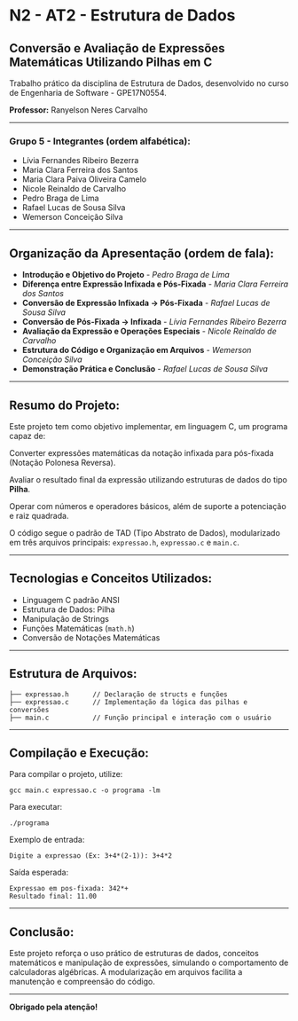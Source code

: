 # N2 - AT2 - Estrutura de Dados

## Conversão e Avaliação de Expressões Matemáticas Utilizando Pilhas em C

Trabalho prático da disciplina de Estrutura de Dados, desenvolvido no curso de Engenharia de Software - GPE17N0554.

**Professor:** Ranyelson Neres Carvalho

---

###  **Grupo 5 - Integrantes (ordem alfabética):**

* Lívia Fernandes Ribeiro Bezerra
* Maria Clara Ferreira dos Santos
* Maria Clara Paiva Oliveira Camelo
* Nicole Reinaldo de Carvalho
* Pedro Braga de Lima
* Rafael Lucas de Sousa Silva
* Wemerson Conceição Silva

---

##  Organização da Apresentação (ordem de fala):

* **Introdução e Objetivo do Projeto** - *Pedro Braga de Lima*
* **Diferença entre Expressão Infixada e Pós-Fixada** - *Maria Clara Ferreira dos Santos*
* **Conversão de Expressão Infixada → Pós-Fixada** - *Rafael Lucas de Sousa Silva*
* **Conversão de Pós-Fixada → Infixada** - *Lívia Fernandes Ribeiro Bezerra*
* **Avaliação da Expressão e Operações Especiais** - *Nicole Reinaldo de Carvalho*
* **Estrutura do Código e Organização em Arquivos** - *Wemerson Conceição Silva*
* **Demonstração Prática e Conclusão** - *Rafael Lucas de Sousa Silva*

---

##  **Resumo do Projeto:**

Este projeto tem como objetivo implementar, em linguagem C, um programa capaz de:

Converter expressões matemáticas da notação infixada para pós-fixada (Notação Polonesa Reversa).

Avaliar o resultado final da expressão utilizando estruturas de dados do tipo **Pilha**.

Operar com números e operadores básicos, além de suporte a potenciação e raiz quadrada.

O código segue o padrão de TAD (Tipo Abstrato de Dados), modularizado em três arquivos principais: `expressao.h`, `expressao.c` e `main.c`.

---

##  **Tecnologias e Conceitos Utilizados:**

* Linguagem C padrão ANSI
* Estrutura de Dados: Pilha
* Manipulação de Strings
* Funções Matemáticas (`math.h`)
* Conversão de Notações Matemáticas

---

##  **Estrutura de Arquivos:**

```
├── expressao.h      // Declaração de structs e funções
├── expressao.c      // Implementação da lógica das pilhas e conversões
├── main.c           // Função principal e interação com o usuário
```

---

##  **Compilação e Execução:**

Para compilar o projeto, utilize:

```
gcc main.c expressao.c -o programa -lm
```

Para executar:

```
./programa
```

Exemplo de entrada:

```
Digite a expressao (Ex: 3+4*(2-1)): 3+4*2
```

Saída esperada:

```
Expressao em pos-fixada: 342*+
Resultado final: 11.00
```

---

##  **Conclusão:**

Este projeto reforça o uso prático de estruturas de dados, conceitos matemáticos e manipulação de expressões, simulando o comportamento de calculadoras algébricas. A modularização em arquivos facilita a manutenção e compreensão do código.

---

**Obrigado pela atenção!**

